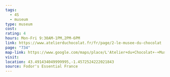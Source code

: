 ```yaml
---
tags:
  - 4S
  - museum
type: museum
cost: 
rating: 4
hours: Mon-Fri 9:30AM-1PM,2PM-6PM
link: https://www.atelierduchocolat.fr/fr/page/2-le-musee-du-chocolat
page: "734"
map-link: https://www.google.com/maps/place/L'Atelier+du+Chocolat+-+Mus%C3%A9e+du+Chocolat/@43.4910958,-1.4608495,17.5z/data=!4m10!1m2!2m1!1sL'Atelier+du+Chocolat+near+Bayonne,+France!3m6!1s0xd5140b8de901a17:0x58fdb0d41db1b92!8m2!3d43.4914473!4d-1.45736!15sCipMJ0F0ZWxpZXIgZHUgQ2hvY29sYXQgbmVhciBCYXlvbm5lLCBGcmFuY2UiA4gBAVorIilsIGF0ZWxpZXIgZHUgY2hvY29sYXQgbmVhciBiYXlvbm5lIGZyYW5jZZIBEWNob2NvbGF0ZV9hcnRpc2Fu4AEA!16s%2Fg%2F1tdky_pj?entry=ttu&g_ep=EgoyMDI0MTAwOS4wIKXMDSoASAFQAw%3D%3D
visit: 
location: 43.491434049999995,-1.4572524222021843
source: Fodor's Essential France
---
```

